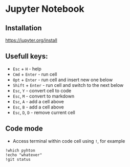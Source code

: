 # Jupyter Notebook

## Installation
https://jupyter.org/install

## Usefull keys:
- `Esc` + `H` - help
- `Cmd` + `Enter` - run cell
- `Opt` + `Enter` - run cell and insert new one below
- `Shift` + `Enter` - run cell and switch to the next below
- `Esc`, `Y` - convert cell to code
- `Esc`, `M` - convert to markdown
- `Esc`, `A` - add a cell above
- `Esc`, `B` - add a cell above
- `Esc`, `D`, `D` - remove current cell

## Code mode
- Access terminal within code cell using `!`, for example
```
!which pyhton
!echo "whatever"
!git status
```
